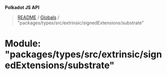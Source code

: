 **Polkadot JS API**

> [README](../README.md) / [Globals](../globals.md) / "packages/types/src/extrinsic/signedExtensions/substrate"

# Module: "packages/types/src/extrinsic/signedExtensions/substrate"
